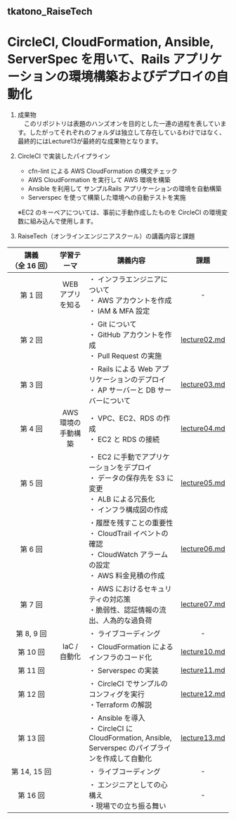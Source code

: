 tkatono_RaiseTech
--
# CircleCI, CloudFormation, Ansible, ServerSpec を用いて、Rails アプリケーションの環境構築およびデプロイの自動化

1. 成果物  
　このリポジトリは表題のハンズオンを目的とした一連の過程を表しています。したがってそれぞれのフォルダは独立して存在しているわけではなく、最終的にはLecture13が最終的な成果物となります。  
 
2. CircleCI で実装したパイプライン  
    - cfn-lint による AWS CloudFormation の構文チェック
    - AWS CloudFormation を実行して AWS 環境を構築
    - Ansible を利用して サンプルRails アプリケーションの環境を自動構築
    - Serverspec を使って構築した環境への自動テストを実施
  
    ※EC2 のキーペアについては、事前に手動作成したものを CircleCI の環境変数に組み込んで使用します。

3. RaiseTech（オンラインエンジニアスクール）の講義内容と課題

| 講義<br> （全&nbsp;16&nbsp;回） |     学習テーマ     | 講義内容                                                                                                                     |                  課題                  |
| :-----------------------------: | :----------------: | ---------------------------------------------------------------------------------------------------------------------------- | :------------------------------------: |
|             第 1 回             |  WEB アプリを知る  | ・ インフラエンジニアについて<br>・ AWS アカウントを作成<br>・ IAM & MFA 設定                                                |                   -                    |
|             第 2 回             |                    | ・ Git について<br>・ GitHub アカウントを作成<br>・ Pull Request の実施                                                      | [lecture02.md](lecture02/lecture02.md) |
|             第 3 回             |                    | ・ Rails による Web アプリケーションのデプロイ <br>・ AP サーバーと DB サーバーについて                                      | [lecture03.md](lecture03/lecture03.md) |
|             第 4 回             | AWS 環境の手動構築 | ・ VPC、EC2、RDS の作成<br>・ EC2 と RDS の接続                                                                              | [lecture04.md](lecture04/lecture04.md) |
|             第 5 回             |                    | ・ EC2 に手動でアプリケーションをデプロイ<br>・ データの保存先を S3 に変更<br>・ ALB による冗長化<br>・ インフラ構成図の作成 | [lecture05.md](lecture05/lecture05.md) |
|             第 6 回             |                    | ・履歴を残すことの重要性<br>・ CloudTrail イベントの確認<br>・ CloudWatch アラームの設定<br>・ AWS 料金見積の作成            | [lecture06.md](lecture06/lecture06.md) |
|             第 7 回             |                    | ・ AWS におけるセキュリティの対応策<br>・脆弱性、認証情報の流出、人為的な過負荷                                              |      [lecture07.md](lecture07.md)      |
|           第 8, 9 回            |                    | ・ ライブコーディング                                                                                                        |                   -                    |
|            第 10 回             |    IaC / 自動化    | ・ CloudFormation による インフラのコード化                                                                                  | [lecture10.md](lecture10/lecture10.md) |
|            第 11 回             |                    | ・ Serverspec の実装                                                                                                         | [lecture11.md](lecture11/lecture11.md) |
|            第 12 回             |                    | ・ CircleCI でサンプルの コンフィグを実行<br>・Terraform の解説                                                              | [lecture12.md](lecture12/lecture12.md) |
|            第 13 回             |                    | ・ Ansible を導入<br>・ CircleCI に CloudFormation, Ansible, Serverspec のパイプラインを作成して自動化                       | [lecture13.md](lecture13/lecture13.md) |
|          第 14, 15 回           |                    | ・ ライブコーディング                                                                                                        |                   -                    |
|            第 16 回             |                    | ・ エンジニアとしての心構え<br>・現場での立ち振る舞い                                                                        |                   -                    |
